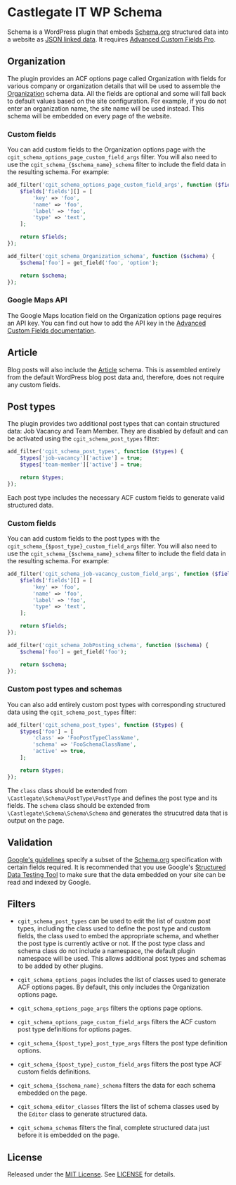 # Castlegate IT WP Schema

Schema is a WordPress plugin that embeds [Schema.org](http://schema.org/) structured data into a website as [JSON linked data](https://json-ld.org/). It requires [Advanced Custom Fields Pro](https://www.advancedcustomfields.com/pro/).

## Organization

The plugin provides an ACF options page called Organization with fields for various company or organization details that will be used to assemble the [Organization](http://schema.org/Organization) schema data. All the fields are optional and some will fall back to default values based on the site configuration. For example, if you do not enter an organization name, the site name will be used instead. This schema will be embedded on every page of the website.

### Custom fields

You can add custom fields to the Organization options page with the `cgit_schema_options_page_custom_field_args` filter. You will also need to use the `cgit_schema_{$schema_name}_schema` filter to include the field data in the resulting schema. For example:

~~~ php
add_filter('cgit_schema_options_page_custom_field_args', function ($fields) {
    $fields['fields'][] = [
        'key' => 'foo',
        'name' => 'foo',
        'label' => 'foo',
        'type' => 'text',
    ];

    return $fields;
});

add_filter('cgit_schema_Organization_schema', function ($schema) {
    $schema['foo'] = get_field('foo', 'option');

    return $schema;
});
~~~

### Google Maps API

The Google Maps location field on the Organization options page requires an API key. You can find out how to add the API key in the [Advanced Custom Fields documentation](https://www.advancedcustomfields.com/blog/google-maps-api-settings/).

## Article

Blog posts will also include the [Article](http://schema.org/Article) schema. This is assembled entirely from the default WordPress blog post data and, therefore, does not require any custom fields.

## Post types

The plugin provides two additional post types that can contain structured data: Job Vacancy and Team Member. They are disabled by default and can be activated using the `cgit_schema_post_types` filter:

~~~ php
add_filter('cgit_schema_post_types', function ($types) {
    $types['job-vacancy']['active'] = true;
    $types['team-member']['active'] = true;

    return $types;
});
~~~

Each post type includes the necessary ACF custom fields to generate valid structured data.

### Custom fields

You can add custom fields to the post types with the `cgit_schema_{$post_type}_custom_field_args` filter. You will also need to use the `cgit_schema_{$schema_name}_schema` filter to include the field data in the resulting schema. For example:

~~~ php
add_filter('cgit_schema_job-vacancy_custom_field_args', function ($fields) {
    $fields['fields'][] = [
        'key' => 'foo',
        'name' => 'foo',
        'label' => 'foo',
        'type' => 'text',
    ];

    return $fields;
});

add_filter('cgit_schema_JobPosting_schema', function ($schema) {
    $schema['foo'] = get_field('foo');

    return $schema;
});
~~~

### Custom post types and schemas

You can also add entirely custom post types with corresponding structured data using the `cgit_schema_post_types` filter:

~~~ php
add_filter('cgit_schema_post_types', function ($types) {
    $types['foo'] = [
        'class' => 'FooPostTypeClassName',
        'schema' => 'FooSchemaClassName',
        'active' => true,
    ];

    return $types;
});
~~~

The `class` class should be extended from `\Castlegate\Schema\PostType\PostType` and defines the post type and its fields. The `schema` class should be extended from `\Castlegate\Schema\Schema\Schema` and generates the strucutred data that is output on the page.

## Validation

[Google's guidelines](https://developers.google.com/search/docs/guides/mark-up-content) specify a subset of the [Schema.org](http://schema.org) specification with certain fields required. It is recommended that you use Google's [Structured Data Testing Tool](https://search.google.com/structured-data/testing-tool) to make sure that the data embedded on your site can be read and indexed by Google.

## Filters

*   `cgit_schema_post_types` can be used to edit the list of custom post types, including the class used to define the post type and custom fields, the class used to embed the appropriate schema, and whether the post type is currently active or not. If the post type class and schema class do not include a namespace, the default plugin namespace will be used. This allows additional post types and schemas to be added by other plugins.

*   `cgit_schema_options_pages` includes the list of classes used to generate ACF options pages. By default, this only includes the Organization options page.

*   `cgit_schema_options_page_args` filters the options page options.

*   `cgit_schema_options_page_custom_field_args` filters the ACF custom post type definitions for options pages.

*   `cgit_schema_{$post_type}_post_type_args` filters the post type definition options.

*   `cgit_schema_{$post_type}_custom_field_args` filters the post type ACF custom fields definitions.

*   `cgit_schema_{$schema_name}_schema` filters the data for each schema embedded on the page.

*   `cgit_schema_editor_classes` filters the list of schema classes used by the `Editor` class to generate structured data.

*   `cgit_schema_schemas` filters the final, complete structured data just before it is embedded on the page.

## License

Released under the [MIT License](https://opensource.org/licenses/MIT). See [LICENSE](LICENSE) for details.
